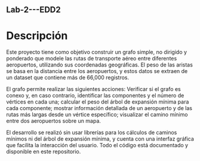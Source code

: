## Lab-2---EDD2

# Descripción
Este proyecto tiene como objetivo construir un grafo simple, no dirigido y ponderado que modele las rutas de transporte aéreo entre diferentes aeropuertos, utilizando sus coordenadas geográficas. El peso de las aristas se basa en la distancia entre los aeropuertos, y estos datos se extraen de un dataset que contiene más de 66,000 registros.
 
El grafo permite realizar las siguientes acciones:
Verificar si el grafo es conexo y, en caso contrario, identificar las componentes y el número de vértices en cada una;
calcular el peso del árbol de expansión mínima para cada componente;
mostrar información detallada de un aeropuerto y de las rutas más largas desde un vértice específico;
visualizar el camino mínimo entre dos aeropuertos sobre un mapa.

El desarrollo se realizó sin usar librerías para los cálculos de caminos mínimos ni del árbol de expansión mínima, y cuenta con una interfaz gráfica que facilita la interacción del usuario. Todo el código está documentado y disponible en este repositorio.
